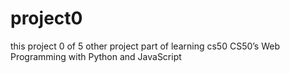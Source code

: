 # project0
this project 0 of 5 other project part of learning cs50 
CS50’s Web Programming with Python and JavaScript
